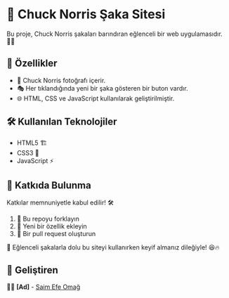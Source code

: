 # 🤠 Chuck Norris Şaka Sitesi

Bu proje, Chuck Norris şakaları barındıran eğlenceli bir web uygulamasıdır. 🥋💥

## 🚀 Özellikler

- 📸 Chuck Norris fotoğrafı içerir.
- 🎭 Her tıklandığında yeni bir şaka gösteren bir buton vardır.
- 🌐 HTML, CSS ve JavaScript kullanılarak geliştirilmiştir.

## 🛠 Kullanılan Teknolojiler

- HTML5 🏗
- CSS3 🎨
- JavaScript ⚡

## 🤝 Katkıda Bulunma

Katkılar memnuniyetle kabul edilir! 🛠

1. 🍴 Bu repoyu forklayın
2. 📝 Yeni bir özellik ekleyin
3. 🔄 Bir pull request oluşturun

🎉 Eğlenceli şakalarla dolu bu siteyi kullanırken keyif almanız dileğiyle! 😆🔥

## 📌 Geliştiren
👨‍💻 **[Ad]** - [Saim Efe Omağ](https://github.com/Efe774)

